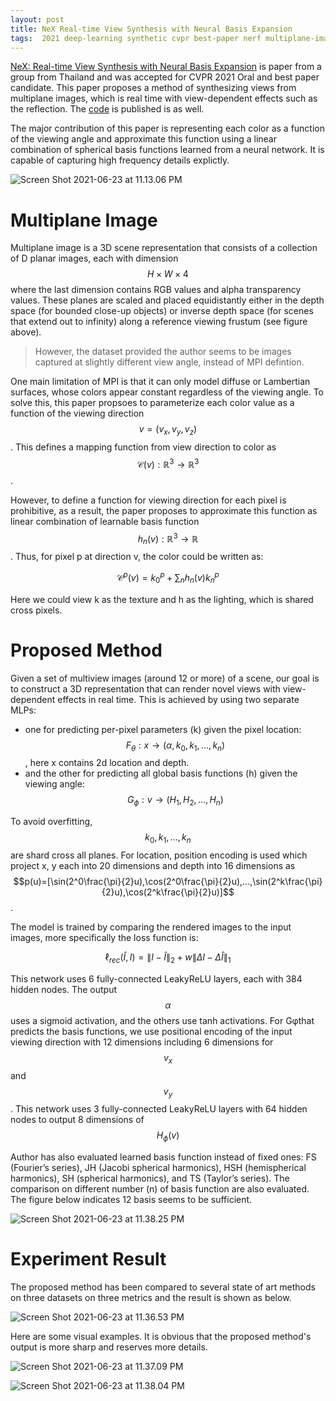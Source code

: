 ```yaml
---
layout: post
title: NeX Real-time View Synthesis with Neural Basis Expansion
tags:  2021 deep-learning synthetic cvpr best-paper nerf multiplane-image differetial-render
---
```

[NeX: Real-time View Synthesis with Neural Basis Expansion](https://arxiv.org/abs/2103.05606) is paper from a group from Thailand and was accepted for CVPR 2021 Oral and best paper candidate. This paper proposes a method of synthesizing views from multiplane images, which is real time with view-dependent effects such as the reflection. The [code](https://nex-mpi.github.io/) is published is as well.

The major contribution of this paper is representing each color as a function of the viewing angle and approximate this function using a linear combination of spherical basis functions learned from a neural network. It is capable of capturing high frequency details explictly.

![Screen Shot 2021-06-23 at 11.13.06 PM](https://raw.githubusercontent.com/zhangtemplar/zhangtemplar.github.io/master/uPic/2021_06_23_23_13_10_Screen%20Shot%202021-06-23%20at%2011.13.06%20PM.png)

# Multiplane Image

Multiplane image is a 3D scene representation that consists of a collection of D planar images, each with dimension $$H\times W\times 4$$ where the last dimension contains RGB values and alpha transparency values. These planes are scaled and placed equidistantly either in the depth space (for bounded close-up objects) or inverse depth space (for scenes that extend out to infinity) along a reference viewing frustum (see figure above).

> However, the dataset provided the author seems to be images captured at slightly different view angle, instead of MPI defintion.

One main limitation of MPI is that it can only model diffuse or Lambertian surfaces, whose colors appear constant regardless of the viewing angle. To solve this, this paper propsoes to parameterize each color value as a function of the viewing direction $$v = (v_x, v_y, v_z)$$. This defines a mapping function from view direction to color as $$\mathcal{C}(v):\mathbb{R}^3\to\mathbb{R}^3$$.

However, to define a function for viewing direction for each pixel is prohibitive, as a result, the paper proposes to approximate this function as linear combination of learnable basis function $$h_n(v):\mathbb{R}^3\to\mathbb{R}$$. Thus, for pixel p at direction v, the color could be written as:

$$\mathcal{C}^p(v)=k_0^p+\sum_n{h_n(v)k_n^p}$$

Here we could view k as the texture and h as the lighting, which is shared cross pixels.

# Proposed Method

Given a set of multiview images (around 12 or more) of a scene, our goal is to construct a 3D representation that can render novel views with view-dependent effects in real time. This is achieved by using two separate MLPs:

- one for predicting per-pixel parameters (k) given the pixel location: $$F_\theta:x\to(\alpha,k_0,k_1,...,k_n)$$, here x contains 2d location and depth.
- and the other for predicting all global basis functions (h) given the viewing angle: $$G_\phi:v\to(H_1,H_2,...,H_n)$$

To avoid overfitting, $$k_0,k_1,...,k_n$$ are shard cross all planes. For location, position encoding is used which project x, y each into 20 dimensions and depth into 16 dimensions as $$p(u)=[\sin(2^0\frac{\pi}{2}u),\cos(2^0\frac{\pi}{2}u),...,\sin(2^k\frac{\pi}{2}u),\cos(2^k\frac{\pi}{2}u)]$$.

The model is trained by comparing the rendered images to the input images, more specifically the loss function is:

$$\ell_{rec}(\hat{I},I)=\lVert I-\hat{I}\rVert_2+w\lVert \Delta I-\Delta\hat{I}\rVert_1$$

This network uses 6 fully-connected LeakyReLU layers, each with 384 hidden nodes. The output $$\alpha$$ uses a sigmoid activation, and the others use tanh activations. For Gφthat predicts the basis functions, we use positional encoding of the input viewing direction with 12 dimensions including 6 dimensions for $$v_x$$ and $$v_y$$. This network uses 3 fully-connected LeakyReLU layers with 64 hidden nodes to output 8 dimensions of $$H_\phi(v)$$

Author has also evaluated learned basis function instead of fixed ones: FS (Fourier’s series), JH (Jacobi spherical harmonics), HSH (hemispherical harmonics), SH (spherical harmonics), and TS (Taylor’s series). The comparison on different number (n) of basis function are also evaluated. The figure below indicates 12 basis seems to be sufficient.

![Screen Shot 2021-06-23 at 11.38.25 PM](https://raw.githubusercontent.com/zhangtemplar/zhangtemplar.github.io/master/uPic/2021_06_23_23_38_31_Screen%20Shot%202021-06-23%20at%2011.38.25%20PM.png)

# Experiment Result

The proposed method has been compared to several state of art methods on three datasets on three metrics and the result is shown as below.

![Screen Shot 2021-06-23 at 11.36.53 PM](https://raw.githubusercontent.com/zhangtemplar/zhangtemplar.github.io/master/uPic/2021_06_23_23_36_54_Screen%20Shot%202021-06-23%20at%2011.36.53%20PM.png)

Here are some visual examples. It is obvious that the proposed method's output is more sharp and reserves more details.

![Screen Shot 2021-06-23 at 11.37.09 PM](https://raw.githubusercontent.com/zhangtemplar/zhangtemplar.github.io/master/uPic/2021_06_23_23_37_13_Screen%20Shot%202021-06-23%20at%2011.37.09%20PM.png)

![Screen Shot 2021-06-23 at 11.38.04 PM](https://raw.githubusercontent.com/zhangtemplar/zhangtemplar.github.io/master/uPic/2021_06_23_23_38_09_Screen%20Shot%202021-06-23%20at%2011.38.04%20PM.png)
